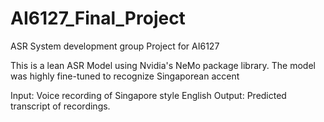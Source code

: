 # AI6127_Final_Project
ASR System development group Project for AI6127


This is a lean ASR Model using Nvidia's NeMo package library. The model was highly fine-tuned to recognize Singaporean accent

Input: Voice recording of Singapore style English
Output: Predicted transcript of recordings.

